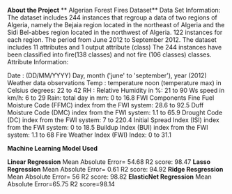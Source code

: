 **About the Project** **
Algerian Forest Fires Dataset**
Data Set Information:
The dataset includes 244 instances that regroup a data of two regions of Algeria, namely the Bejaia region located in the northeast of Algeria and the Sidi Bel-abbes region located in the northwest of Algeria.
122 instances for each region.
The period from June 2012 to September 2012. The dataset includes 11 attributes and 1 output attribute (class) The 244 instances have been classified into fire(138 classes) and not fire (106 classes) classes.
Attribute Information:

Date : (DD/MM/YYYY) Day, month ('june' to 'september'), year (2012) Weather data observations
Temp : temperature noon (temperature max) in Celsius degrees: 22 to 42
RH : Relative Humidity in %: 21 to 90
Ws  speed in km/h: 6 to 29
Rain: total day in mm: 0 to 16.8 FWI Components
Fine Fuel Moisture Code (FFMC) index from the FWI system: 28.6 to 92.5
Duff Moisture Code (DMC) index from the FWI system: 1.1 to 65.9
Drought Code (DC) index from the FWI system: 7 to 220.4
Initial Spread Index (ISI) index from the FWI system: 0 to 18.5
Buildup Index (BUI) index from the FWI system: 1.1 to 68
Fire Weather Index (FWI) Index: 0 to 31.1

**Machine Learning Model Used**

**Linear Regression** Mean Absolute Error= 54.68
R2 score: 98.47
**Lasso Regression** Mean Absolute Error= 0.61
R2 score: 94.92
**Ridge Resgression** Mean Absolute Error= 56
R2 score: 98.82
**ElasticNet Regression** Mean Absolute Error=65.75
R2 score=98.14

